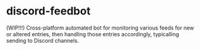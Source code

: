 # discord-feedbot

(WIP!!!) Cross-platform automated bot for monitoring various feeds for new or altered entries, then handling those entries accordingly, typicalling sending to Discord channels.
